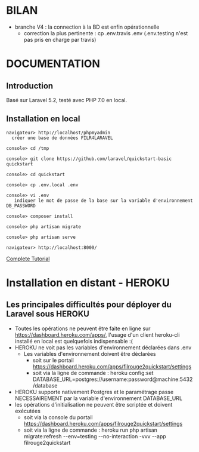 # BILAN
 - branche V4 : la connection à la BD est enfin opérationnelle
   - correction la plus pertinente : cp .env.travis .env (.env.testing n'est pas pris en charge par travis)







# DOCUMENTATION
## Introduction
Basé sur Laravel 5.2, testé avec PHP 7.0 en local.

## Installation en local

    navigateur> http://localhost/phpmyadmin
      créer une base de données FILR4LARAVEL

    console> cd /tmp
    
    console> git clone https://github.com/laravel/quickstart-basic quickstart

    console> cd quickstart
    
    console> cp .env.local .env
    
    console> vi .env
       indiquer le mot de passe de la base sur la variable d'environnement DB_PASSWORD
       
    console> composer install

    console> php artisan migrate

    console> php artisan serve
    
    navigateur> http://localhost:8000/

[Complete Tutorial](https://laravel.com/docs/5.2/quickstart)


# Installation en distant - HEROKU

## Les principales difficultés pour déployer du Laravel sous HEROKU
 - Toutes les opérations ne peuvent être faite en ligne sur https://dashboard.heroku.com/apps/, l'usage d'un client heroku-cli installé en local est quelquefois indispensable :(
 - HEROKU ne voit pas les variables d'environnement déclarées dans .env
   - Les variables d'environnement doivent être déclarées
     - soit sur le portail https://dashboard.heroku.com/apps/filrouge2quickstart/settings
     - soit via la ligne de commande : heroku config:set DATABASE_URL=postgres://username:password@machine:5432/database
 - HEROKU supporte nativement Postgres et le paramétrage passe NECESSAIREMENT par la variable d'environnement DATABASE_URL
 - les opérations d'initialisation ne peuvent être scriptée et doivent exécutées
   - soit via la console du portail https://dashboard.heroku.com/apps/filrouge2quickstart/settings
   - soit via la ligne de commande : heroku run php artisan migrate:refresh --env=testing --no-interaction -vvv --app filrouge2quickstart
